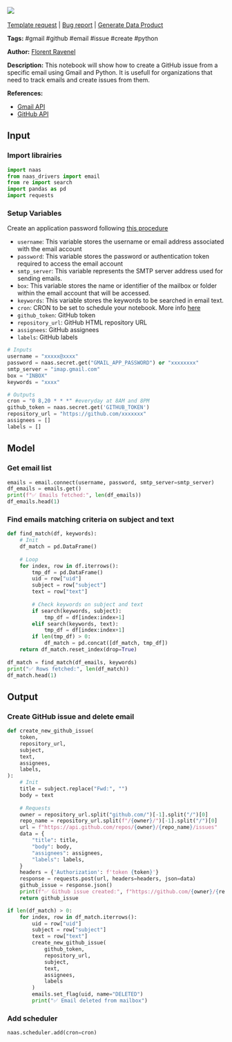 <a href="https://app.naas.ai/user-redirect/naas/downloader?url=https://raw.githubusercontent.com/jupyter-naas/awesome-notebooks/master/Gmail/Gmail_Create_GitHub_issue_on_specific_email.ipynb" target="_parent"><img src="https://naasai-public.s3.eu-west-3.amazonaws.com/Open_in_Naas_Lab.svg"/></a><br><br><a href="https://github.com/jupyter-naas/awesome-notebooks/issues/new?assignees=&labels=&template=template-request.md&title=Tool+-+Action+of+the+notebook+">Template request</a> | <a href="https://github.com/jupyter-naas/awesome-notebooks/issues/new?assignees=&labels=bug&template=bug_report.md&title=Gmail+-+Create+GitHub+issue+on+specific+email:+Error+short+description">Bug report</a> | <a href="https://app.naas.ai/user-redirect/naas/downloader?url=https://raw.githubusercontent.com/jupyter-naas/awesome-notebooks/master/Naas/Naas_Start_data_product.ipynb" target="_parent">Generate Data Product</a>

**Tags:** #gmail #github #email #issue #create #python

**Author:** [Florent Ravenel](https://www.linkedin.com/in/florent-ravenel/)

**Description:** This notebook will show how to create a GitHub issue from a specific email using Gmail and Python. It is usefull for organizations that need to track emails and create issues from them.

**References:**
- [Gmail API](https://developers.google.com/gmail/api)
- [GitHub API](https://developer.github.com/v3/)

## Input

### Import librairies


```python
import naas
from naas_drivers import email
from re import search
import pandas as pd
import requests
```

### Setup Variables
Create an application password following [this procedure](https://support.google.com/mail/answer/185833?hl=en)
- `username`: This variable stores the username or email address associated with the email account
- `password`: This variable stores the password or authentication token required to access the email account
- `smtp_server`: This variable represents the SMTP server address used for sending emails.
- `box`: This variable stores the name or identifier of the mailbox or folder within the email account that will be accessed.
- `keywords`: This variable stores the keywords to be searched in email text.
- `cron`: CRON to be set to schedule your notebook. More info [here](https://crontab.guru/)
- `github_token`: GitHub token
- `repository_url`: GitHub HTML repository URL
- `assignees`: GitHub assignees
- `labels`: GitHub labels


```python
# Inputs
username = "xxxxx@xxxx"
password = naas.secret.get("GMAIL_APP_PASSWORD") or "xxxxxxxx"
smtp_server = "imap.gmail.com"
box = "INBOX"
keywords = "xxxx"

# Outputs
cron = "0 8,20 * * *" #everyday at 8AM and 8PM
github_token = naas.secret.get('GITHUB_TOKEN')
repository_url = "https://github.com/xxxxxxx"
assignees = []
labels = []
```

## Model

### Get email list


```python
emails = email.connect(username, password, smtp_server=smtp_server)
df_emails = emails.get()
print(f"✅ Emails fetched:", len(df_emails))
df_emails.head(1)
```

### Find emails matching criteria on subject and text


```python
def find_match(df, keywords):
    # Init
    df_match = pd.DataFrame()
    
    # Loop
    for index, row in df.iterrows():
        tmp_df = pd.DataFrame()
        uid = row["uid"]
        subject = row["subject"]
        text = row["text"]
        
        # Check keywords on subject and text
        if search(keywords, subject):
            tmp_df = df[index:index+1]
        elif search(keywords, text):
            tmp_df = df[index:index+1]
        if len(tmp_df) > 0:
            df_match = pd.concat([df_match, tmp_df])
    return df_match.reset_index(drop=True)
    
df_match = find_match(df_emails, keywords)
print("✅ Rows fetched:", len(df_match))
df_match.head(1)
```

## Output

### Create GitHub issue and delete email


```python
def create_new_github_issue(
    token,
    repository_url,
    subject,
    text,
    assignees,
    labels,
):
    # Init
    title = subject.replace("Fwd:", "")
    body = text
    
    # Requests
    owner = repository_url.split("github.com/")[-1].split("/")[0]
    repo_name = repository_url.split(f"/{owner}/")[-1].split("/")[0]
    url = f"https://api.github.com/repos/{owner}/{repo_name}/issues"
    data = {
        "title": title,
        "body": body,
        "assignees": assignees,
        "labels": labels,
    }
    headers = {'Authorization': f'token {token}'}
    response = requests.post(url, headers=headers, json=data)
    github_issue = response.json()
    print(f"✅ Github issue created:", f"https://github.com/{owner}/{repo_name}/issues/{github_issue.get('number')}")
    return github_issue

if len(df_match) > 0:
    for index, row in df_match.iterrows():
        uid = row["uid"]
        subject = row["subject"]
        text = row["text"]
        create_new_github_issue(
            github_token,
            repository_url,
            subject,
            text,
            assignees,
            labels
        )
        emails.set_flag(uid, name="DELETED")
        print("✅ Email deleted from mailbox")
```

### Add scheduler


```python
naas.scheduler.add(cron=cron)
```

 
